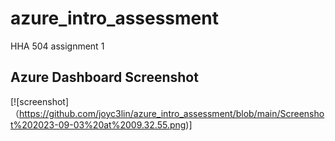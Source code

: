 # azure_intro_assessment
HHA 504 assignment 1 

## Azure Dashboard Screenshot
[![screenshot]（https://github.com/joyc3lin/azure_intro_assessment/blob/main/Screenshot%202023-09-03%20at%2009.32.55.png)]
